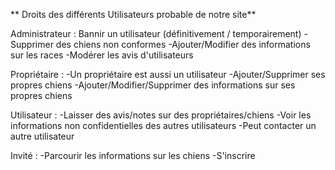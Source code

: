 ** Droits des différents Utilisateurs probable de notre site**

Administrateur :	Bannir un utilisateur (définitivement / temporairement)
			-Supprimer des chiens non conformes
			-Ajouter/Modifier des informations sur les races
			-Modérer les avis d'utilisateurs


Propriétaire :		-Un propriétaire est aussi un utilisateur
			-Ajouter/Supprimer ses propres chiens
			-Ajouter/Modifier/Supprimer des informations sur ses propres chiens


Utilisateur :		-Laisser des avis/notes sur des propriétaires/chiens
			-Voir les informations non confidentielles des autres utilisateurs
			-Peut contacter un autre utilisateur


Invité :		-Parcourir les informations sur les chiens
			-S'inscrire
